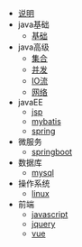 * [说明]()
* java基础
  * [基础](docs/javaBase/basis)
* java高级
  * [集合](docs/javaSenior/collection)
  * [并发](docs/javaSenior/thread)
  * [IO流](docs/javaSenior/io)
  * [网络]()
* javaEE
  * [jsp]()
  * [mybatis]()
  * [spring]()
* 微服务
  * [springboot]()
* 数据库
  * [mysql]()
* 操作系统
  * [linux]()
* 前端
  * [javascript]()
  * [jquery]()
  * [vue]()

